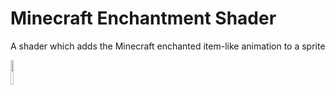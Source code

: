 # Minecraft Enchantment Shader

A shader which adds the Minecraft enchanted item-like animation to a sprite

<img src="https://github.com/ItzShiney/enchantment-shader/blob/master/Example.gif" width="10%">
